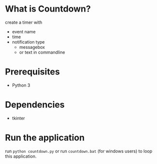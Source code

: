 # What is Countdown?
create a timer with
* event name
* time
* notification type
    * messagebox
    * or text in commandline

# Prerequisites
* Python 3

# Dependencies
* tkinter

# Run the application
run `python countdown.py` or run `countdown.bat` (for windows users) to loop this application.
